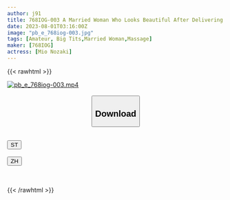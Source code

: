 ```yaml
---
author: j91
title: 768IOG-003 A Married Woman Who Looks Beautiful After Delivering A Men’s Esthetic! If You Take Off The Mask, You’re Too Beautiful To Kneel Down And Beg For POV! (Mio Nozaki)
date: 2023-08-01T03:16:00Z
image: "pb_e_768iog-003.jpg"
tags: [Amateur, Big Tits,Married Woman,Massage]
maker: [768IOG]
actress: [Mio Nozaki]
---
```



{{< rawhtml >}}

<div class="video" data-videoid="pVgG3OLM60FrQz8">
    <a href="javascript:;">
        <img src="https://my.j91.asia/posts/pb_e_768iog-003/pb_e_768iog-003.jpg" width="WIDTH" height="HEIGHT" alt="pb_e_768iog-003.mp4" loading="lazy">
    </a>
</div>

<script type="text/javascript" src="https://j91.asia/asset/on-demand-st.js"></script>

<br>
  <link rel="stylesheet" href="https://j91.asia/asset/bs5.css">
  
  <center>
  <button class="btn btn-primary" type="button" data-bs-toggle="collapse" data-bs-target=".multi-collapse" aria-expanded="false" aria-controls="multiCollapseExample1 multiCollapseExample2"><h2>Download</h2></button></center>
</p>
<div class="row">
  <div class="col">
    <div class="collapse multi-collapse" id="multiCollapseExample1">
      <div class="card card-body">
	      	      <br>
<div class="buttons">  
<a href="https://streamtape.to/v/pVgG3OLM60FrQz8"><button class="btn-hover color-3"><i class="fa fa-download"></i> ST</button></a></div>
    </div>
  </div>
</div>
  <div class="col">
    <div class="collapse multi-collapse" id="multiCollapseExample2">
      <div class="card card-body">
	      <br>
<div class="buttons">
    <a href="https://lylxan.com/5h7pr2migbni.html"><button class="btn-hover color-9"><i class="fa fa-download"></i> ZH</button></a></div>
<br><br>
      </div>
    </div>
  </div>
</div>

{{< /rawhtml >}}

